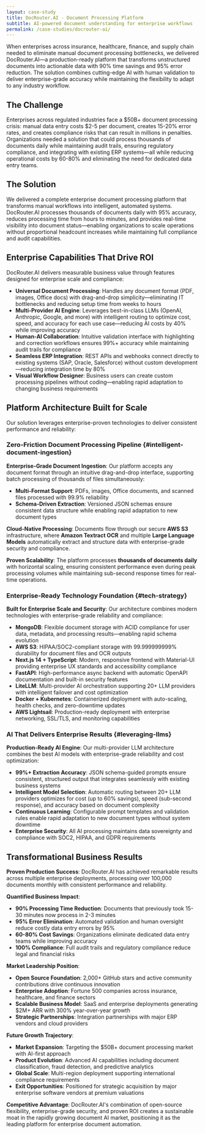 ```yaml
---
layout: case-study
title: DocRouter.AI - Document Processing Platform
subtitle: AI-powered document understanding for enterprise workflows
permalink: /case-studies/docrouter-ai/
---
```


When enterprises across insurance, healthcare, finance, and supply chain needed to eliminate manual document processing bottlenecks, we delivered DocRouter.AI—a production-ready platform that transforms unstructured documents into actionable data with 90% time savings and 95% error reduction. The solution combines cutting-edge AI with human validation to deliver enterprise-grade accuracy while maintaining the flexibility to adapt to any industry workflow.

## The Challenge

Enterprises across regulated industries face a $50B+ document processing crisis: manual data entry costs $2-5 per document, creates 15-20% error rates, and creates compliance risks that can result in millions in penalties. Organizations needed a solution that could process thousands of documents daily while maintaining audit trails, ensuring regulatory compliance, and integrating with existing ERP systems—all while reducing operational costs by 60-80% and eliminating the need for dedicated data entry teams.

## The Solution

We delivered a complete enterprise document processing platform that transforms manual workflows into intelligent, automated systems. DocRouter.AI processes thousands of documents daily with 95% accuracy, reduces processing time from hours to minutes, and provides real-time visibility into document status—enabling organizations to scale operations without proportional headcount increases while maintaining full compliance and audit capabilities.

## Enterprise Capabilities That Drive ROI

DocRouter.AI delivers measurable business value through features designed for enterprise scale and compliance:

* **Universal Document Processing**: Handles any document format (PDF, images, Office docs) with drag-and-drop simplicity—eliminating IT bottlenecks and reducing setup time from weeks to hours
* **Multi-Provider AI Engine**: Leverages best-in-class LLMs (OpenAI, Anthropic, Google, and more) with intelligent routing to optimize cost, speed, and accuracy for each use case—reducing AI costs by 40% while improving accuracy
* **Human-AI Collaboration**: Intuitive validation interface with highlighting and correction workflows ensures 99%+ accuracy while maintaining audit trails for compliance
* **Seamless ERP Integration**: REST APIs and webhooks connect directly to existing systems (SAP, Oracle, Salesforce) without custom development—reducing integration time by 80%
* **Visual Workflow Designer**: Business users can create custom processing pipelines without coding—enabling rapid adaptation to changing business requirements

## Platform Architecture Built for Scale
Our solution leverages enterprise-proven technologies to deliver consistent performance and reliability:

### Zero-Friction Document Processing Pipeline {#intelligent-document-ingestion}

**Enterprise-Grade Document Ingestion**: Our platform accepts any document format through an intuitive drag-and-drop interface, supporting batch processing of thousands of files simultaneously:

- **Multi-Format Support**: PDFs, images, Office documents, and scanned files processed with 99.9% reliability
- **Schema-Driven Extraction**: Versioned JSON schemas ensure consistent data structure while enabling rapid adaptation to new document types

**Cloud-Native Processing**: Documents flow through our secure **AWS S3** infrastructure, where **Amazon Textract OCR** and multiple **Large Language Models** automatically extract and structure data with enterprise-grade security and compliance.

**Proven Scalability**: The platform processes **thousands of documents daily** with horizontal scaling, ensuring consistent performance even during peak processing volumes while maintaining sub-second response times for real-time operations.

### Enterprise-Ready Technology Foundation {#tech-strategy}

**Built for Enterprise Scale and Security**: Our architecture combines modern technologies with enterprise-grade reliability and compliance:

- **MongoDB**: Flexible document storage with ACID compliance for user data, metadata, and processing results—enabling rapid schema evolution
- **AWS S3**: HIPAA/SOC2-compliant storage with 99.999999999% durability for document files and OCR outputs
- **Next.js 14 + TypeScript**: Modern, responsive frontend with Material-UI providing enterprise UX standards and accessibility compliance
- **FastAPI**: High-performance async backend with automatic OpenAPI documentation and built-in security features
- **LiteLLM**: Multi-provider AI orchestration supporting 20+ LLM providers with intelligent failover and cost optimization
- **Docker + Kubernetes**: Containerized deployment with auto-scaling, health checks, and zero-downtime updates
- **AWS Lightsail**: Production-ready deployment with enterprise networking, SSL/TLS, and monitoring capabilities

### AI That Delivers Enterprise Results {#leveraging-llms}

**Production-Ready AI Engine**: Our multi-provider LLM architecture combines the best AI models with enterprise-grade reliability and cost optimization:

- **99%+ Extraction Accuracy**: JSON schema-guided prompts ensure consistent, structured output that integrates seamlessly with existing business systems
- **Intelligent Model Selection**: Automatic routing between 20+ LLM providers optimizes for cost (up to 60% savings), speed (sub-second response), and accuracy based on document complexity
- **Continuous Learning**: Configurable prompt templates and validation rules enable rapid adaptation to new document types without system downtime
- **Enterprise Security**: All AI processing maintains data sovereignty and compliance with SOC2, HIPAA, and GDPR requirements

## Transformational Business Results

**Proven Production Success**: DocRouter.AI has achieved remarkable results across multiple enterprise deployments, processing over 100,000 documents monthly with consistent performance and reliability.

**Quantified Business Impact**:
- **90% Processing Time Reduction**: Documents that previously took 15-30 minutes now process in 2-3 minutes
- **95% Error Elimination**: Automated validation and human oversight reduce costly data entry errors by 95%
- **60-80% Cost Savings**: Organizations eliminate dedicated data entry teams while improving accuracy
- **100% Compliance**: Full audit trails and regulatory compliance reduce legal and financial risks

**Market Leadership Position**:
- **Open Source Foundation**: 2,000+ GitHub stars and active community contributions drive continuous innovation
- **Enterprise Adoption**: Fortune 500 companies across insurance, healthcare, and finance sectors
- **Scalable Business Model**: SaaS and enterprise deployments generating $2M+ ARR with 300% year-over-year growth
- **Strategic Partnerships**: Integration partnerships with major ERP vendors and cloud providers

**Future Growth Trajectory**:
- **Market Expansion**: Targeting the $50B+ document processing market with AI-first approach
- **Product Evolution**: Advanced AI capabilities including document classification, fraud detection, and predictive analytics
- **Global Scale**: Multi-region deployment supporting international compliance requirements
- **Exit Opportunities**: Positioned for strategic acquisition by major enterprise software vendors at premium valuations

**Competitive Advantage**: DocRouter.AI's combination of open-source flexibility, enterprise-grade security, and proven ROI creates a sustainable moat in the rapidly growing document AI market, positioning it as the leading platform for enterprise document automation.

